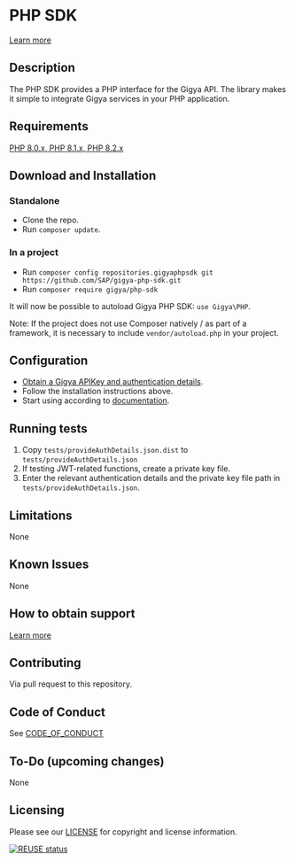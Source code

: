 # PHP SDK  
[Learn more](https://help.sap.com/viewer/8b8d6fffe113457094a17701f63e3d6a/GIGYA/en-US/4168a6ba70b21014bbc5a10ce4041860.html)

## Description
The PHP SDK provides a PHP interface for the Gigya API. 
The library makes it simple to integrate Gigya services in your PHP application.

## Requirements
[PHP 8.0.x, PHP 8.1.x, PHP 8.2.x](https://www.php.net/downloads)

## Download and Installation
### Standalone
* Clone the repo.
* Run `composer update`.
### In a project
* Run `composer config repositories.gigyaphpsdk git https://github.com/SAP/gigya-php-sdk.git`
* Run `composer require gigya/php-sdk`

It will now be possible to autoload Gigya PHP SDK: `use Gigya\PHP`.

Note: If the project does not use Composer natively / as part of a framework, it is necessary to include `vendor/autoload.php` in your project.

## Configuration
* [Obtain a Gigya APIKey and authentication details](https://developers.gigya.com/display/GD/PHP#PHP-ObtainingGigya'sAPIKeyandSecretkey).
* Follow the installation instructions above.
* Start using according to [documentation](https://developers.gigya.com/display/GD/PHP).


## Running tests
1. Copy `tests/provideAuthDetails.json.dist` to `tests/provideAuthDetails.json`
2. If testing JWT-related functions, create a private key file.
3. Enter the relevant authentication details and the private key file path in `tests/provideAuthDetails.json`.

## Limitations
None

## Known Issues
None

## How to obtain support
[Learn more](https://help.sap.com/viewer/8b8d6fffe113457094a17701f63e3d6a/GIGYA/en-US/4167e8a470b21014bbc5a10ce4041860.html)

## Contributing
Via pull request to this repository.

## Code of Conduct
See [CODE_OF_CONDUCT](https://github.com/SAP/gigya-php-sdk/blob/main/CODE_OF_CONDUCT.md)

## To-Do (upcoming changes)
None

## Licensing
Please see our [LICENSE](https://github.com/SAP/gigya-php-sdk/blob/main/LICENSE.txt) for copyright and license information.

[![REUSE status](https://api.reuse.software/badge/github.com/SAP/gigya-php-sdk)](https://api.reuse.software/info/github.com/SAP/gigya-php-sdk)

